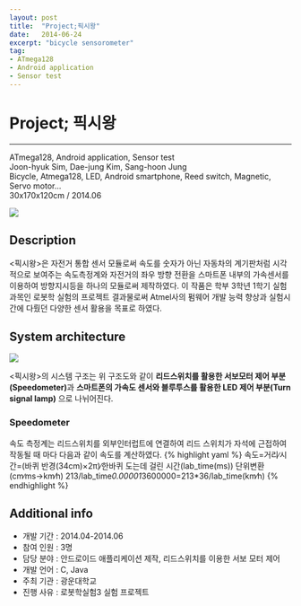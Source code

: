 ```yaml
---
layout: post
title:  "Project;픽시왕"
date:   2014-06-24
excerpt: "bicycle sensorometer"
tag:
- ATmega128
- Android application
- Sensor test
---
```

# Project; 픽시왕
<hr />
ATmega128, Android application, Sensor test<br />
Joon-hyuk Sim, Dae-jung Kim, Sang-hoon Jung<br />
Bicycle, Atmega128, LED, Android smartphone, Reed switch, Magnetic, Servo motor...<br />
30x170x120cm / 2014.06<br />

<a href="{{ site.url }}/images/fixiewang.jpg"><img src="{{ site.url }}/images/fixiewang.jpg"></a> 

<h2> Description</h2>
 <픽시왕>은 자전거 통합 센서 모듈로써 속도를 숫자가 아닌 자동차의 계기판처럼 시각적으로 보여주는 속도측정계와 자전거의 좌우 방향 전환을 스마트폰 내부의 가속센서를 이용하여 방향지시등을 하나의 모듈로써 제작하였다. 이 작품은 학부 3학년 1학기 실험과목인 로봇학 실험의 프로젝트 결과물로써 Atmel사의 펌웨어 개발 능력 향상과 실험시간에 다뤘던 다양한 센서 활용을 목표로 하였다.

<h2> System architecture</h2>

<a href="{{ site.url }}/images/fixiewang_sys.png"><img src="{{ site.url }}/images/fixiewang_sys.png"></a> 

 <픽시왕>의 시스템 구조는 위 구조도와 같이 <b>리드스위치를 활용한 서보모터 제어 부분(Speedometer)</b>과 <b>스마트폰의 가속도 센서와 블루투스를 활용한 LED 제어 부분(Turn signal lamp)</b> 으로 나뉘어진다.
 	<h3> Speedometer</h3>
 		속도 측정계는 리드스위치를 외부인터럽트에 연결하여 리드 스위치가 자석에 근접하여 작동될 때 마다 다음과 같이 속도를 계산하였다.
 		{% highlight yaml %}
 		속도=거리∕시간=(바퀴 반경(34cm)×2π)∕한바퀴 도는데 걸린 시간(lab_time(ms))
 		단위변환 (cm∕ms→km∕h)
 		213/lab_time*0.00001*3600000=213*36/lab_time(km∕h)
 		{% endhighlight %}


<h2> Additional info</h2>
<ul>
	<li>개발 기간		:     2014.04-2014.06</li>
	<li>참여 인원		:     3명</li>
	<li>담당 분야		:     안드로이드 애플리케이션 제작, 리드스위치를 이용한 서보 모터 제어</li>
	<li>개발 언어		:     C, Java</li>
	<li>주최 기관		:     광운대학교</li>
	<li>진행 사유		:     로봇학실험3 실험 프로젝트</li>
</ul>